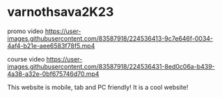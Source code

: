 # varnothsava2K23

promo video
https://user-images.githubusercontent.com/83587918/224536413-9c7e646f-0034-4af4-b21e-aee6583f78f5.mp4

course video
https://user-images.githubusercontent.com/83587918/224536431-8ed0c06a-b439-4a38-a32e-0bf675746d70.mp4

This website is mobile, tab and PC friendly!
It is a cool website!
